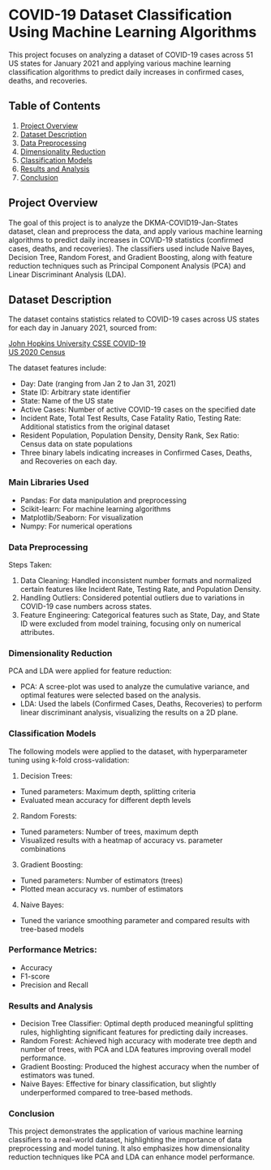 # COVID-19 Dataset Classification Using Machine Learning Algorithms

This project focuses on analyzing a dataset of COVID-19 cases across 51 US states for January 2021 and applying various machine learning classification algorithms to predict daily increases in confirmed cases, deaths, and recoveries.

## Table of Contents

1. [Project Overview](#project-overview)
2. [Dataset Description](#dataset-description)
3. [Data Preprocessing](#Data-Preprocessing)
4. [Dimensionality Reduction](#Dimensionality-Reduction)
5. [Classification Models](#classification-Models)
6. [Results and Analysis](#Results-and-Analysis)
7. [Conclusion](#Conclusion)


## Project Overview

The goal of this project is to analyze the DKMA-COVID19-Jan-States dataset, clean and preprocess the data, and apply various machine learning algorithms to predict daily increases in COVID-19 statistics (confirmed cases, deaths, and recoveries). The classifiers used include Naive Bayes, Decision Tree, Random Forest, and Gradient Boosting, along with feature reduction techniques such as Principal Component Analysis (PCA) and Linear Discriminant Analysis (LDA).

## Dataset Description

The dataset contains statistics related to COVID-19 cases across US states for each day in January 2021, sourced from:

[John Hopkins University CSSE COVID-19](https://github.com/CSSEGISandData/COVID-19)
<br>
[US 2020 Census](https://www.census.gov)

The dataset features include:

- Day: Date (ranging from Jan 2 to Jan 31, 2021)
- State ID: Arbitrary state identifier
- State: Name of the US state
- Active Cases: Number of active COVID-19 cases on the specified date
- Incident Rate, Total Test Results, Case Fatality Ratio, Testing Rate: Additional statistics from the original dataset
- Resident Population, Population Density, Density Rank, Sex Ratio: Census data on state populations
- Three binary labels indicating increases in Confirmed Cases, Deaths, and Recoveries on each day.

### Main Libraries Used
- Pandas: For data manipulation and preprocessing
- Scikit-learn: For machine learning algorithms
- Matplotlib/Seaborn: For visualization
- Numpy: For numerical operations

### Data Preprocessing

Steps Taken:
<br>
1. Data Cleaning: Handled inconsistent number formats and normalized certain features like Incident Rate, Testing Rate, and Population Density.
2. Handling Outliers: Considered potential outliers due to variations in COVID-19 case numbers across states.
3. Feature Engineering: Categorical features such as State, Day, and State ID were excluded from model training, focusing only on numerical attributes.

### Dimensionality Reduction

PCA and LDA were applied for feature reduction:

- PCA: A scree-plot was used to analyze the cumulative variance, and optimal features were selected based on the analysis.
- LDA: Used the labels (Confirmed Cases, Deaths, Recoveries) to perform linear discriminant analysis, visualizing the results on a 2D plane.

### Classification Models

The following models were applied to the dataset, with hyperparameter tuning using k-fold cross-validation:

1. Decision Trees:
- Tuned parameters: Maximum depth, splitting criteria
- Evaluated mean accuracy for different depth levels
2. Random Forests:
- Tuned parameters: Number of trees, maximum depth
- Visualized results with a heatmap of accuracy vs. parameter combinations
3. Gradient Boosting:
- Tuned parameters: Number of estimators (trees)
- Plotted mean accuracy vs. number of estimators
4. Naive Bayes:
- Tuned the variance smoothing parameter and compared results with tree-based models

### Performance Metrics:
- Accuracy
- F1-score
- Precision and Recall

### Results and Analysis

- Decision Tree Classifier: Optimal depth produced meaningful splitting rules, highlighting significant features for predicting daily increases.
- Random Forest: Achieved high accuracy with moderate tree depth and number of trees, with PCA and LDA features improving overall model performance.
- Gradient Boosting: Produced the highest accuracy when the number of estimators was tuned.
- Naive Bayes: Effective for binary classification, but slightly underperformed compared to tree-based methods.

### Conclusion

This project demonstrates the application of various machine learning classifiers to a real-world dataset, highlighting the importance of data preprocessing and model tuning. It also emphasizes how dimensionality reduction techniques like PCA and LDA can enhance model performance.
  
